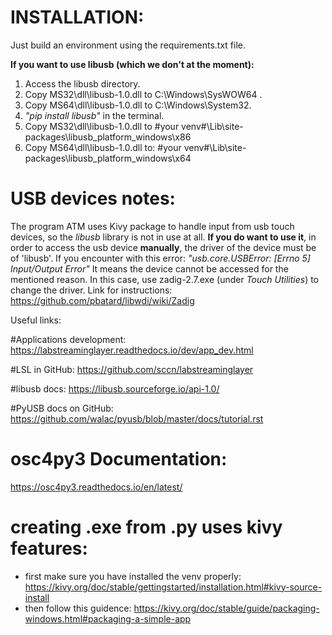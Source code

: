 # INSTALLATION:
Just build an environment using the requirements.txt file.

**If you want to use libusb (which we don't at the moment):**
1) Access the libusb directory.
2) Copy MS32\dll\libusb-1.0.dll to C:\Windows\SysWOW64 .
3) Copy MS64\dll\libusb-1.0.dll to C:\Windows\System32.
4) *"pip install libusb"* in the terminal.
5) Copy MS32\dll\libusb-1.0.dll to #your venv#\Lib\site-packages\libusb_platform_windows\x86 
6) Copy MS64\dll\libusb-1.0.dll to: #your venv#\Lib\site-packages\libusb_platform_windows\x64

# USB devices notes:
The program ATM uses Kivy package to handle input from usb touch devices, so the _libusb_ library is not in use at all.
**If you do want to use it**, in order to access the usb device **manually**, the driver of the device must be of 'libusb'.
If you encounter with this error:
*"usb.core.USBError: [Errno 5] Input/Output Error"*
It means the device cannot be accessed for the mentioned reason. 
In this case, use zadig-2.7.exe (under *Touch Utilities*) to change the driver. Link for instructions:
https://github.com/pbatard/libwdi/wiki/Zadig

Useful links:

#Applications development:
https://labstreaminglayer.readthedocs.io/dev/app_dev.html

#LSL in GitHub:
https://github.com/sccn/labstreaminglayer

#libusb docs:
https://libusb.sourceforge.io/api-1.0/

#PyUSB docs on GitHub:
https://github.com/walac/pyusb/blob/master/docs/tutorial.rst

# osc4py3 Documentation:
https://osc4py3.readthedocs.io/en/latest/

# creating .exe from .py uses kivy features:
- first make sure you have installed the venv properly:
	https://kivy.org/doc/stable/gettingstarted/installation.html#kivy-source-install
- then follow this guidence:
	https://kivy.org/doc/stable/guide/packaging-windows.html#packaging-a-simple-app